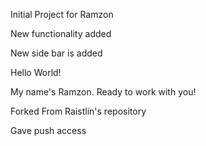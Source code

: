 Initial Project for Ramzon

New functionality added

New side bar is added

Hello World!

My name's Ramzon. Ready to work with you!

Forked From Raistlin's repository

Gave push access
